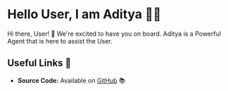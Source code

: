 # Hello User, I am Aditya 🚀🤖

Hi there, User! 👋 We're excited to have you on board. Aditya is a Powerful Agent that is here to assist the User.
## Useful Links 🔗

- **Source Code:** Available on [GitHub](https://github.com/NotoriousArnav/SimpleChatBot/) 📚